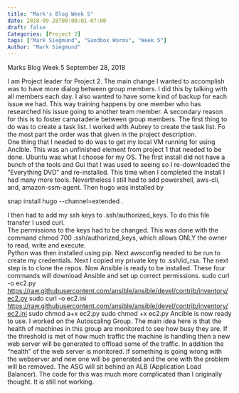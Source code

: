 ```yaml
---
title: "Mark's Blog Week 5"
date: 2018-09-28T00:00:01-07:00
draft: false
Categories: [Project 2]
tags: ["Mark Siegmund", "Sandbox Worms", "Week 5"]
Author: "Mark Siegmund"
---
```


Marks Blog Week 5								September 28, 2018

I am Project leader for Project 2. The main change I wanted to accomplish was to have more dialog between group members.  I did this by talking with all members each day.  I also wanted to have some kind of backup for each issue we had.  This way training happens by one member who has researched his issue going to another team member.  A secondary reason for this is to foster camaraderie between group members. 
   The first thing to do was to create a  task list.  I worked  with Aubrey to create the task list.  Fo the most part the order was that given in the project description.  
     One thing that I needed to do was to get my local VM running for using Ancible.  This was an unfinished element from project 1 that needed to be done.  Ubuntu was what I choose for my OS.  The first install did not have a bunch of the tools and Gui that I was used to seeing so I re-downloaded the “Everything DVD” and re-installed.  This time when I completed the install I had many more tools.  Nevertheless I still had to add powershell, aws-cli, and, amazon-ssm-agent.  Then hugo was installed by 

snap install hugo --channel=extended .  

I then had to add my ssh keys to .ssh/authorized_keys.  To do  this file transfer I used curl.  
The permissions to the keys had to be changed.  This was done with the command chmod 700 .ssh/authorized_keys, which allows ONLY the owner to read, write and execute.  
Python was then installed using pip.  Next awsconfig needed to be run to create my credentials.  Next I copied my private key to .ssh/id_rsa.  The next step is to clone the repos.  Now Ansible is ready to be installed.
These four commands will download Ansible and set up correct permissions.
sudo curl -o ec2.py https://raw.githubusercontent.com/ansible/ansible/devel/contrib/inventory/ec2.py
 sudo curl -o ec2.ini https://raw.githubusercontent.com/ansible/ansible/devel/contrib/inventory/ec2.ini
 sudo chmod a+x ec2.py
 sudo chmod +x ec2.py
Ancible is now ready to use.
I worked on the Autoscaling Group.  The main idea here is that the health of machines in this group are monitored to see how busy they are.  If the threshold is met of how much traffic the machine is handling then a new web server
 will be generated to offload some of the traffic.  In addition the “health” of the web server is monitored.  If something is going wrong with the webserver and new one will be generated and the one with the problem will be removed.  The ASG will sit behind an ALB (Application Load Balancer).  The code for this was much more complicated than I originally thought.  It is still not working.
